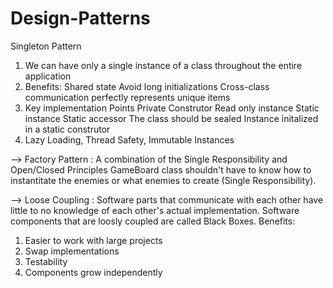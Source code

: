 # Design-Patterns
Singleton Pattern 
1) We can have only a single instance of a class throughout the entire application
2) Benefits: 
    Shared state
    Avoid long initializations
    Cross-class communication
    perfectly represents unique items 
3) Key implementation Points
    Private Construtor
    Read only instance
    Static instance 
    Static accessor
    The class should be sealed 
    Instance initalized in a static construtor 
4) Lazy Loading, Thread Safety, Immutable Instances

--> Factory Pattern : A combination of the Single Responsibility and Open/Closed Principles
GameBoard class shouldn't have to know how to instantitate the enemies or what enemies to create (Single Responsibility).

--> Loose Coupling : Software parts that communicate with each other have little to no knowledge of each other's actual implementation. Software components that are loosly coupled are called Black Boxes.
Benefits:
1) Easier to work with large projects
2) Swap implementations
3) Testability
4) Components grow independently